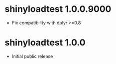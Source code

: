 # shinyloadtest 1.0.0.9000

- Fix compatibility with dplyr >=0.8


# shinyloadtest 1.0.0

- Initial public release
